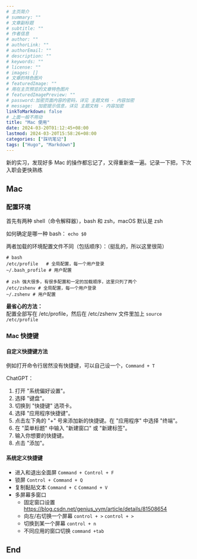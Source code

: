 ```yaml
---
# 主页简介
# summary: ""
# 文章副标题
# subtitle: ""
# 作者信息
# author: ""
# authorLink: ""
# authorEmail: ""
# description: ""
# keywords: ""
# license: ""
# images: []
# 文章的特色图片
# featuredImage: ""
# 用在主页预览的文章特色图片
# featuredImagePreview: ""
# password:加密页面内容的密码，详见 主题文档 - 内容加密
# message:  加密提示信息，详见 主题文档 - 内容加密
linkToMarkdown: false
# 上面一般不用动
title: "Mac 使用"
date: 2024-03-20T01:12:45+08:00
lastmod: 2024-03-20T15:58:26+08:00
categories: ["踩坑笔记"]
tags: ["Hugo", "Markdown"]
---
```


新的实习，发现好多 Mac 的操作都忘记了，又得重新查一遍。记录一下把，下次入职会更快熟练

## Mac

### 配置环境

首先有两种 shell（命令解释器），bash 和 zsh，macOS 默认是 zsh

如何确定是哪一种 bash： `echo $0` 

两者加载的环境配置文件不同（包括顺序）：（挺乱的，所以这里很简）

```shell
# bash
/etc/profile   # 全局配置，每一个用户登录
~/.bash_profile # 用户配置
```

```shell
# zsh 强大很多，有很多配置和一定的加载顺序，这里只列了两个
/etc/zshenv # 全局配置，每一个用户登录
~/.zshenv # 用户配置
```

**最省心的方法：**   
配置全部写在 /etc/profile，然后在 /etc/zshenv 文件里加上 `source /etc/profile`

### Mac 快捷键

#### 自定义快捷键方法

例如打开命令行居然没有快捷键，可以自己设一个，`Command + T`

ChatGPT：

1. 打开 "系统偏好设置"。  
2. 选择 "键盘"。  
3. 切换到 "快捷键" 选项卡。  
4. 选择 "应用程序快捷键"。  
5. 点击左下角的 "+" 号来添加新的快捷键。在 "应用程序" 中选择 "终端"。  
6. 在 "菜单标题" 中输入 "新建窗口" 或 "新建标签"。  
7. 输入你想要的快捷键。  
8. 点击 "添加"。  

#### 系统定义快捷键  

* 进入和退出全面屏 `Command + Control + F`  
* 锁屏 `Control + Command + Q`  
* 复制黏贴文本 `Command + C` `Command + V`  
* 多屏幕多窗口  
  * 固定窗口设置 https://blog.csdn.net/genius_yym/article/details/81508654  
  * 向左/右切换一个屏幕 `control + >` `control + >`   
  * 切换到某一个屏幕 `control + n`  
  * 不同应用的窗口切换 `command +tab`  

## End
